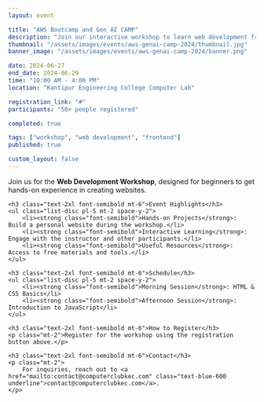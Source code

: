 ```yaml
---
layout: event

title: "AWS Bootcamp and Gen AI CAMP"
description: "Join our interactive workshop to learn web development from the ground up!"
thumbnail: "/assets/images/events/aws-genai-camp-2024/thumbnail.jpg"
banner_image: "/assets/images/events/aws-genai-camp-2024/banner.png"

date: 2024-06-27
end_date: 2024-06-29
time: "10:00 AM - 4:00 PM"
location: "Kantipur Engineering College Computer Lab"

registration_link: "#"
participants: "50+ people registered"

completed: true

tags: ["workshop", "web development", "frontend"]
published: true

custom_layout: false
---
```


<div class="prose max-w-none mx-auto my-8">
    <p class="text-lg">
        Join us for the <strong class="font-bold">Web Development Workshop</strong>, designed for beginners to get hands-on experience in creating websites.
    </p>

    <h3 class="text-2xl font-semibold mt-6">Event Highlights</h3>
    <ul class="list-disc pl-5 mt-2 space-y-2">
        <li><strong class="font-semibold">Hands-on Projects</strong>: Build a personal website during the workshop.</li>
        <li><strong class="font-semibold">Interactive Learning</strong>: Engage with the instructor and other participants.</li>
        <li><strong class="font-semibold">Useful Resources</strong>: Access to free materials and tools.</li>
    </ul>

    <h3 class="text-2xl font-semibold mt-6">Schedule</h3>
    <ul class="list-disc pl-5 mt-2 space-y-2">
        <li><strong class="font-semibold">Morning Session</strong>: HTML & CSS Basics</li>
        <li><strong class="font-semibold">Afternoon Session</strong>: Introduction to JavaScript</li>
    </ul>

    <h3 class="text-2xl font-semibold mt-6">How to Register</h3>
    <p class="mt-2">Register for the workshop using the registration button above.</p>

    <h3 class="text-2xl font-semibold mt-6">Contact</h3>
    <p class="mt-2">
        For inquiries, reach out to <a href="mailto:contact@computerclubkec.com" class="text-blue-600 underline">contact@computerclubkec.com</a>.
    </p>
</div>
